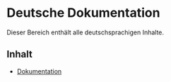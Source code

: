 # Deutsche Dokumentation

Dieser Bereich enthält alle deutschsprachigen Inhalte.

## Inhalt
- [Dokumentation](Dokumentation/README.md)
